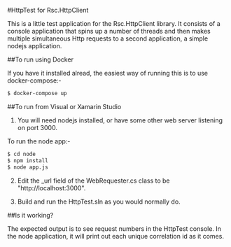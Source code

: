 #HttpTest for Rsc.HttpClient

This is a little test application for the Rsc.HttpClient library.
It consists of a console application that spins up a number of threads and then makes multiple simultaneous Http requests to a second application, a simple nodejs application.

##To run using Docker

If you have it installed alread, the easiest way of running this is to use docker-compose:-

```bash
$ docker-compose up
```

##To run from Visual or Xamarin Studio

1. You will need nodejs installed, or have some other web server listening on port 3000.

To run the node app:-

```bash
$ cd node
$ npm install
$ node app.js
```

2. Edit the _url field of the WebRequester.cs class to be "http://localhost:3000".

3. Build and run the HttpTest.sln as you would normally do.

##Is it working?

The expected output is to see request numbers in the HttpTest console.
In the node application, it will print out each unique correlation id as it comes.
